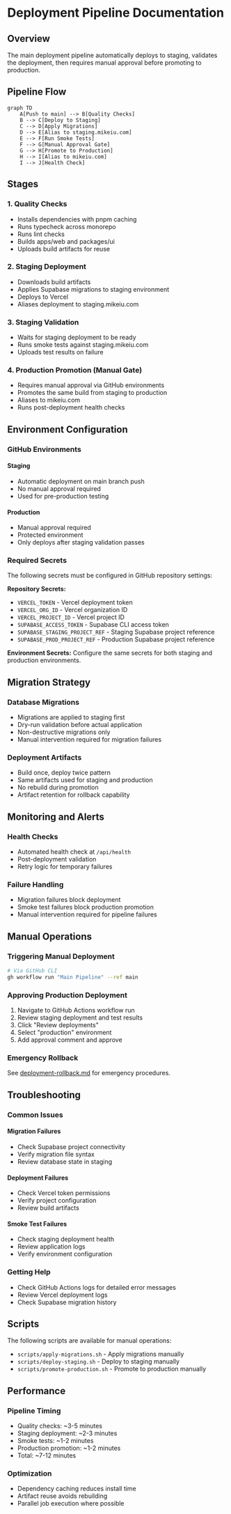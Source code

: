 # Deployment Pipeline Documentation

## Overview

The main deployment pipeline automatically deploys to staging, validates the deployment, then requires manual approval before promoting to production.

## Pipeline Flow

```mermaid
graph TD
    A[Push to main] --> B[Quality Checks]
    B --> C[Deploy to Staging]
    C --> D[Apply Migrations]
    D --> E[Alias to staging.mikeiu.com]
    E --> F[Run Smoke Tests]
    F --> G[Manual Approval Gate]
    G --> H[Promote to Production]
    H --> I[Alias to mikeiu.com]
    I --> J[Health Check]
```

## Stages

### 1. Quality Checks

- Installs dependencies with pnpm caching
- Runs typecheck across monorepo
- Runs lint checks
- Builds apps/web and packages/ui
- Uploads build artifacts for reuse

### 2. Staging Deployment

- Downloads build artifacts
- Applies Supabase migrations to staging environment
- Deploys to Vercel
- Aliases deployment to staging.mikeiu.com

### 3. Staging Validation

- Waits for staging deployment to be ready
- Runs smoke tests against staging.mikeiu.com
- Uploads test results on failure

### 4. Production Promotion (Manual Gate)

- Requires manual approval via GitHub environments
- Promotes the same build from staging to production
- Aliases to mikeiu.com
- Runs post-deployment health checks

## Environment Configuration

### GitHub Environments

#### Staging

- Automatic deployment on main branch push
- No manual approval required
- Used for pre-production testing

#### Production

- Manual approval required
- Protected environment
- Only deploys after staging validation passes

### Required Secrets

The following secrets must be configured in GitHub repository settings:

**Repository Secrets:**

- `VERCEL_TOKEN` - Vercel deployment token
- `VERCEL_ORG_ID` - Vercel organization ID
- `VERCEL_PROJECT_ID` - Vercel project ID
- `SUPABASE_ACCESS_TOKEN` - Supabase CLI access token
- `SUPABASE_STAGING_PROJECT_REF` - Staging Supabase project reference
- `SUPABASE_PROD_PROJECT_REF` - Production Supabase project reference

**Environment Secrets:**
Configure the same secrets for both staging and production environments.

## Migration Strategy

### Database Migrations

- Migrations are applied to staging first
- Dry-run validation before actual application
- Non-destructive migrations only
- Manual intervention required for migration failures

### Deployment Artifacts

- Build once, deploy twice pattern
- Same artifacts used for staging and production
- No rebuild during promotion
- Artifact retention for rollback capability

## Monitoring and Alerts

### Health Checks

- Automated health check at `/api/health`
- Post-deployment validation
- Retry logic for temporary failures

### Failure Handling

- Migration failures block deployment
- Smoke test failures block production promotion
- Manual intervention required for pipeline failures

## Manual Operations

### Triggering Manual Deployment

```bash
# Via GitHub CLI
gh workflow run "Main Pipeline" --ref main
```

### Approving Production Deployment

1. Navigate to GitHub Actions workflow run
2. Review staging deployment and test results
3. Click "Review deployments"
4. Select "production" environment
5. Add approval comment and approve

### Emergency Rollback

See [deployment-rollback.md](deployment-rollback.md) for emergency procedures.

## Troubleshooting

### Common Issues

#### Migration Failures

- Check Supabase project connectivity
- Verify migration file syntax
- Review database state in staging

#### Deployment Failures

- Check Vercel token permissions
- Verify project configuration
- Review build artifacts

#### Smoke Test Failures

- Check staging deployment health
- Review application logs
- Verify environment configuration

### Getting Help

- Check GitHub Actions logs for detailed error messages
- Review Vercel deployment logs
- Check Supabase migration history

## Scripts

The following scripts are available for manual operations:

- `scripts/apply-migrations.sh` - Apply migrations manually
- `scripts/deploy-staging.sh` - Deploy to staging manually
- `scripts/promote-production.sh` - Promote to production manually

## Performance

### Pipeline Timing

- Quality checks: ~3-5 minutes
- Staging deployment: ~2-3 minutes
- Smoke tests: ~1-2 minutes
- Production promotion: ~1-2 minutes
- Total: ~7-12 minutes

### Optimization

- Dependency caching reduces install time
- Artifact reuse avoids rebuilding
- Parallel job execution where possible
